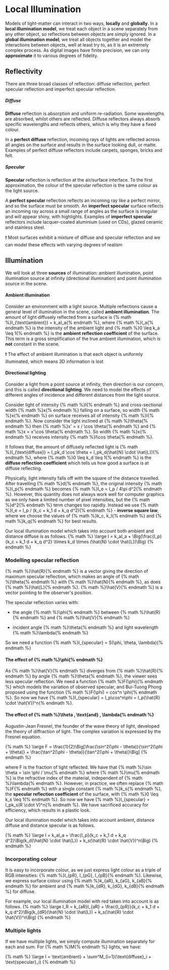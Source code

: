# Local Illumination

Models of light-matter can interact in two ways, **locally** and **globally**. In a **local illumination model**, we treat each object in a scene separately from any other object, so reflections between objects are simply ignored. In a **global illumination model**, we treat all objects together and model the interactions between objects, well at least try to, as it is an extremely complex process. As digital images have finite precision, we can only **approximate** it to various degrees of fidelity.

## Reflectivity
There are three broad classes of reflection: diffuse reflection, perfect specular reflection and imperfect specular reflection.

##### Diffuse
**Diffuse** reflection is absorption and uniform re-radiation. Some wavelengths are absorbed, whilst others are reflected. Diffuse reflectors always absorb specific wavelengths and reflects others, which is why they have a fixed colour.

In a **perfect diffuse** reflection, incoming rays of lights are reflected across all angles on the surface and results in the surface looking dull, or matte. Examples of perfect diffuse reflectors include carpets, sponges, bricks and felt.

##### Specular
**Specular** reflection is reflection at the air/surface interface. To the first approximation, the colour of the specular reflection is the same colour as the light source.

A **perfect specular** reflection reflects an incoming ray like a perfect mirror, and so the surface must be smooth. An **imperfect specular** surface reflects an incoming ray across a small range of angles as the surface is irregular and will appear shiny, with highlights. Examples of **imperfect specular** reflectors include lacquer-coated aluminium (used on CDs), glazed ceramic and stainless steel.

:exclamation: Most surfaces exhibit a mixture of diffuse and specular reflection and we can model these effects with varying degrees of realism

## Illumination
We will look at three **sources** of illumination: ambient illumination, point illumination source at infinity (directional illumination) and point illumination source in the scene.

#### Ambient illumination
Consider an environment with a light source. Multiple reflections cause a general level of illumination in the scene, called **ambient illumination**. The amount of light diffusely reflected from a surface is {% math %}I_{\text{ambient}} = k_aI_a{% endmath %}, where {% math %}I_a{% endmath %} is the intensity of the ambient light and {% math %}0 \leq k_a \leq 1{% endmath %} is the **ambient reflection coefficient** of the surface. This term is a gross simplification of the true ambient illumination, which is **not** constant in the scene.

:exclamation: The effect of ambient illumination is that each object is uniformly illuminated, which means 3D information is lost

#### Directional lighting
Consider a light from a point source at infinity, then direction is our concern, and this is called **directional lighting**. We need to model the effects of different angles of incidence and different distances from the light source.

Consider light of intensity {% math %}I{% endmath %} and cross-sectional width {% math %}x{% endmath %} falling on a surface, so width {% math %}x{% endmath %} on surface receives all of intensity {% math %}I{% endmath %}. Now consider the light inclined at {% math %}\theta{% endmath %} then {% math %}x' = x / \cos \theta{% endmath %} and {% math %}x = x'\cos \theta{% endmath %}. So width {% math %}x{% endmath %} receives intensity {% math %}I\cos \theta{% endmath %}.

It follows that, the amount of diffusely reflected light is {% math %}I_{\text{diffuse}} = I_pk_d \cos \theta = I_pk_d(\hat{N} \cdot \hat{L}){% endmath %}, where {% math %}0 \leq k_d \leq 1{% endmath %} is the **diffuse reflection coefficient** which tells us how good a surface is at diffuse reflecting.

Physically, light intensity falls off with the square of the distance travelled. After travelling {% math %}d{% endmath %}, the original intensity {% math %}I_p{% endmath %} becomes {% math %}I_e = I_p / 4\pi d^2{% endmath %}. However, this quantity does not always work well for computer graphics as we only have a limited number of pixel intensities, but the {% math %}d^2{% endmath %} term changes too rapidly. Instead we use {% math %}I_e = I_p / (k_c + k_1 d + k_q d^2){% endmath %} - **inverse square law**, where we choose the values of {% math %}k_c, k_l{% endmath %} and {% math %}k_q{% endmath %} for best results.

Our local illumination model which takes into account both ambient and distance diffuse is as follows.
{% math %}
\large
I = k_aI_a + \Big(\frac{I_p}{k_c + k_1 d + k_q d^2} \times k_d \times (\hat{N} \cdot \hat{L})\Big)
{% endmath %}

### Modelling specular reflection
{% math %}\hat{R}{% endmath %} is a vector giving the direction of maximum specular reflection, which makes an angle of {% math %}\theta{% endmath %} with {% math %}\hat{N}{% endmath %}, as does {% math %}\hat{L}{% endmath %}. {% math %}\hat{V}{% endmath %} is a vector pointing to the observer's position.

The specular reflection varies with:
- the angle {% math %}\phi{% endmath %} between {% math %}\hat{R}{% endmath %} and {% math %}\hat{V}{% endmath %}

- incident angle {% math %}\theta{% endmath %} and light wavelength {% math %}\lambda{% endmath %}

So we need a function {% math %}I_{specular} = S(\phi, \theta, \lambda){% endmath %}

#### The effect of {% math %}\phi{% endmath %}
As {% math %}\hat{V}{% endmath %} diverges from {% math %}\hat{R}{% endmath %} by angle {% math %}\theta{% endmath %}, the viewer sees less specular reflection. We need a function {% math %}F(\phi){% endmath %} which models the variation of observed specular, and Bui-Tuong Phong proposed using the function {% math %}F(\phi) = cos^n \phi{% endmath %}. So now we have {% math %}I_{specular} = I_p\cos^n\phi = I_p(\hat{R} \cdot \hat{V})^n{% endmath %}.

#### The effect of {% math %}\theta \, \text{and} \, \lambda{% endmath %}
Augustin-Jean Fresnel, the founder of the wave theory of light, developed the theory of diffraction of light. The complex variation is expressed by the Fresnel equation.

{% math %}
\large
F = \frac{1}{2}\Big[\frac{\sin^2(\phi - \theta)}{\sin^2(\phi + \theta)} + \frac{\tan^2(\phi - \theta)}{\tan^2(\phi + \theta)}\Big]
{% endmath %}

where F is the fraction of light reflected. We have that {% math %}\sin \theta = \sin \phi / \mu{% endmath %} where {% math %}\mu{% endmath %} is the refractive index of the material, independent of {% math %}\lambda{% endmath %}. However, in practice, we often replace {% math %}F{% endmath %} with a single constant {% math %}k_s{% endmath %}, the **specular reflection coefficient** of the surface, with {% math %}0 \leq k_s \leq 1{% endmath %}. So now we have {% math %}I_{specular} = I_pk_s(R \cdot V)^n{% endmath %}. We have sacrificed accuracy for efficiency, which results in a plastic look.

Our local illumination model which takes into account ambient, distance diffuse and distance specular is as follows.

{% math %}
\large
I = k_aI_a + \frac{I_p}{k_c + k_1 d + k_q d^2}\Big(k_d(\hat{N} \cdot \hat{L}) + k_s(\hat{R} \cdot \hat{V})^n\Big)
{% endmath %}

### Incorporating colour
It is easy to incorporate colour, as we just express light colour as a triple of RGB intensities: {% math %}I_{pR}, I_{pG}, I_{pB}{% endmath %}. Likewise, we express surface colour using {% math %}k_{aR}, k_{aG}, k_{aB}{% endmath %} for ambient and {% math %}k_{dR}, k_{dG}, k_{dB}{% endmath %} for diffuse.

For example, our local illumination model with red taken into account is as follows.
{% math %}
\large
I_R = k_{aR}I_{aR} + \frac{I_{pR}}{k_c + k_1 d + k_q d^2}\Big(k_{dR}(\hat{N} \cdot \hat{L}) + k_s(\hat{R} \cdot \hat{V})^n\Big)
{% endmath %}

### Multiple lights
If we have multiple lights, we simply compute illumination separately for each and sum. For {% math %}M{% endmath %} lights, we have:

{% math %}
\large
I = \text{ambient} + \sum^M_{i=1}(\text{diffuse}_i + \text{specular}_i)
{% endmath %}